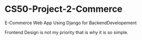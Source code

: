 # CS50-Project-2-Commerce
E-Commerce Web App Using Django for BackendDevelopement

Frontend Design is not my priority that is why it is so simple.
